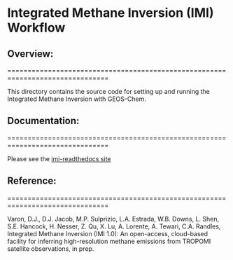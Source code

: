 # Integrated Methane Inversion (IMI) Workflow
## Overview:
===============================================================================

This directory contains the source code for setting up and running the
Integrated Methane Inversion with GEOS-Chem.


## Documentation:
===============================================================================

Please see the [imi-readthedocs site](https://integrated-methane-inversion.readthedocs.io)


## Reference:
===============================================================================

Varon, D.J., D.J. Jacob, M.P. Sulprizio, L.A. Estrada, W.B. Downs, L. Shen,
  S.E. Hancock, H. Nesser, Z. Qu, X. Lu, A. Lorente, A. Tewari, C.A. Randles,
  Integrated Methane Inversion (IMI 1.0): An open-access, cloud-based facility
  for inferring high-resolution methane emissions from TROPOMI satellite
  observations, in prep.
